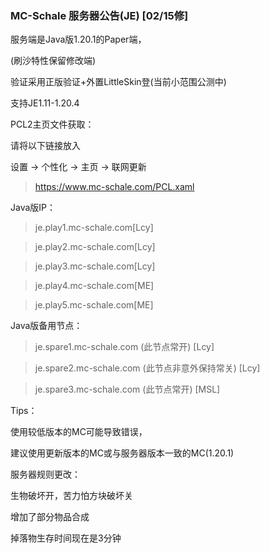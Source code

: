 ### MC-Schale 服务器公告(JE) [02/15修]

服务端是Java版1.20.1的Paper端，

(刷沙特性保留修改端)

验证采用正版验证+外置LittleSkin登(当前小范围公测中)

支持JE1.11-1.20.4

PCL2主页文件获取：

请将以下链接放入

设置 -> 个性化 -> 主页 -> 联网更新

>https://www.mc-schale.com/PCL.xaml

Java版IP：

>je.play1.mc-schale.com[Lcy]

>je.play2.mc-schale.com[Lcy]

>je.play3.mc-schale.com[Lcy]

>je.play4.mc-schale.com[ME]

>je.play5.mc-schale.com[ME]

Java版备用节点：

>je.spare1.mc-schale.com (此节点常开) [Lcy]

>je.spare2.mc-schale.com (此节点非意外保持常关) [Lcy]

>je.spare3.mc-schale.com (此节点常开) [MSL]

Tips：

使用较低版本的MC可能导致错误，

建议使用更新版本的MC或与服务器版本一致的MC(1.20.1)

服务器规则更改：

生物破坏开，苦力怕方块破坏关

增加了部分物品合成

掉落物生存时间现在是3分钟